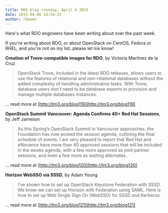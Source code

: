 ```yaml
---
title: RDO blog roundup, April 6 2015
date: 2015-04-06 14:54:23
author: rbowen
---
```


Here's what RDO engineers have been writing about over the past week.

If you're writing about RDO, or about OpenStack on CentOS, Fedora or RHEL, and you're not on my list, please let me know!

**Creation of Trove-compatible images for RDO**, by Victoria Martínez de la Cruz

> OpenStack Trove, included in the latest RDO releases, allows users to use the features of relational and non-relational databases without the added complexity of handling administrative tasks. With Trove, database users don't need to be database experts to provision and manage multiple databases instances.

... read more at [http://tm3.org/blog119](http://tm3.org/blog119)

**OpenStack Summit Vancouver: Agenda Confirms 40+ Red Hat Sessions**, by Jeff Jameson

> As this Spring’s OpenStack Summit in Vancouver approaches, the Foundation has now posted the session agenda, outlining the final schedule of events. I am very pleased to report that Red Hat and eNovance have more than 40 approved sessions that will be included in the weeks agenda, with a few more approved as joint partner sessions, and even a few more as waiting alternates.

... read more at [http://tm3.org/blog120](http://tm3.org/blog120)

**Horizon WebSSO via SSSD**, by Adam Young

> I’ve shown how to set up OpenStack Keystone Federation with SSSD. We know we can set up Horizon with Federation using SAML. Here is how to set up Web Single Sign On (WebSSO) for SSSD and Kerberos.

... read more at [http://tm3.org/blog121](http://tm3.org/blog121)
